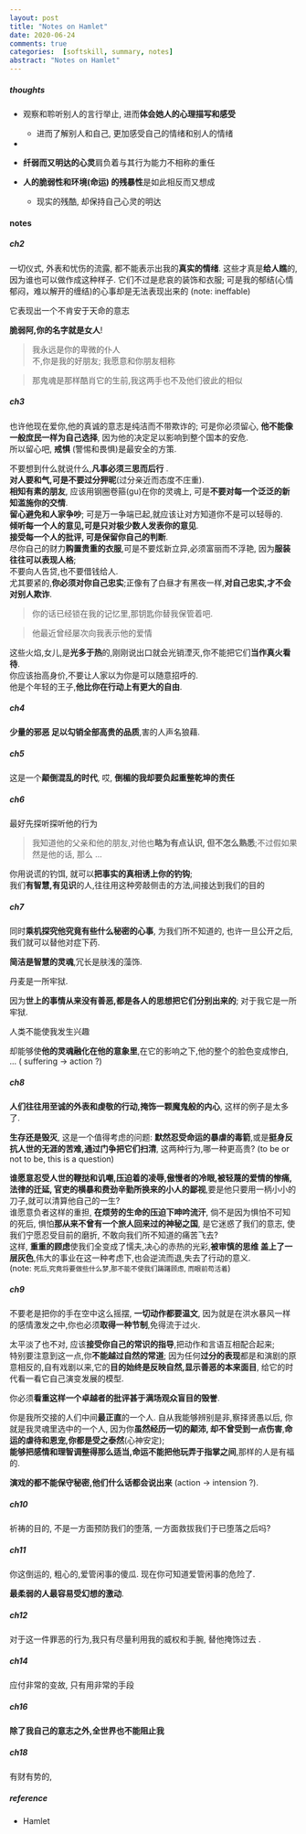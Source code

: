 ```yaml
---
layout: post
title: "Notes on Hamlet"
date: 2020-06-24
comments: true
categories:  [softskill, summary, notes]
abstract: "Notes on Hamlet"
---
```



##### thoughts
  *  观察和聆听别人的言行举止, 进而**体会她人的心理描写和感受**
      - 进而了解别人和自己,  更加感受自己的情绪和别人的情绪  

  *  

  *  **纤弱而又明达的心灵**肩负着与其行为能力不相称的重任

  *  **人的脆弱性和环境(命运) 的残暴性**是如此相反而又想成
      - 现实的残酷, 却保持自己心灵的明达



#### notes

##### ch2
一切仪式, 外表和忧伤的流露, 都不能表示出我的**真实的情绪**.
这些才真是**给人瞧**的,因为谁也可以做作成这种样子.
它们不过是悲哀的装饰和衣服;
可是我的郁结(心情郁闷，难以解开的缠结)的心事却是无法表现出来的 (note: ineffable)

它表现出一个不肯安于天命的意志


**脆弱阿,你的名字就是女人**!

> 我永远是你的卑微的仆人  
> 不,你是我的好朋友; 我愿意和你朋友相称    

>    
> 那鬼魂是那样酷肖它的生前,我这两手也不及他们彼此的相似  


##### ch3
也许他现在爱你,他的真诚的意志是纯洁而不带欺诈的; 可是你必须留心, **他不能像一般庶民一样为自己选择**,
因为他的决定足以影响到整个国本的安危.  
所以留心吧, **戒惧** (警惕和畏惧)是最安全的方策.


不要想到什么就说什么,**凡事必须三思而后行** .  
**对人要和气,可是不要过分狎昵**(过分亲近而态度不庄重).  
**相知有素的朋友**, 应该用钢圈卷箍(gu)在你的灵魂上, 可是**不要对每一个泛泛的新知滥施你的交情**.  
**留心避免和人家争吵**; 可是万一争端已起,就应该让对方知道你不是可以轻辱的.  
**倾听每一个人的意见,可是只对极少数人发表你的意见**.  
**接受每一个人的批评, 可是保留你自己的判断**.  
尽你自己的财力**购置贵重的衣服**,可是不要炫新立异,必须富丽而不浮艳, 因为**服装往往可以表现人格**;  
不要向人告贷,也不要借钱给人.  
尤其要紧的,**你必须对你自己忠实**;正像有了白昼才有黑夜一样,**对自己忠实,才不会对别人欺诈**.  

>  
> 你的话已经锁在我的记忆里,那钥匙你替我保管着吧.  

>  
> 他最近曾经屡次向我表示他的爱情  

这些火焰,女儿,是**光多于热**的,刚刚说出口就会光销湮灭,你不能把它们**当作真火看待**.  
你应该抬高身价,不要让人家以为你是可以随意招呼的.   
他是个年轻的王子,**他比你在行动上有更大的自由**.  

##### ch4
**少量的邪恶 足以勾销全部高贵的品质**,害的人声名狼藉.

##### ch5
这是一个**颠倒混乱的时代**, 哎, **倒楣的我却要负起重整乾坤的责任**


##### ch6
最好先探听探听他的行为

>  
>  我知道他的父亲和他的朋友,对他也**略为有点认识, 但不怎么熟悉**;不过假如果然是他的话, 那么 ...  

你用说谎的钓饵, 就可以**把事实的真相诱上你的钓钩**;  
我们**有智慧,有见识**的人,往往用这种旁敲侧击的方法,间接达到我们的目的

##### ch7
同时**乘机探究他究竟有些什么秘密的心事**, 为我们所不知道的, 也许一旦公开之后,我们就可以替他对症下药.

**简洁是智慧的灵魂**,冗长是肤浅的藻饰.

丹麦是一所牢狱.

因为**世上的事情从来没有善恶,都是各人的思想把它们分别出来的**; 对于我它是一所牢狱.

人类不能使我发生兴趣

却能够使**他的灵魂融化在他的意象里**,在它的影响之下,他的整个的脸色变成惨白, ... ( suffering -> action ?)

##### ch8
**人们往往用至诚的外表和虔敬的行动,掩饰一颗魔鬼般的内心**, 这样的例子是太多了.

**生存还是毁灭**, 这是一个值得考虑的问题: **默然忍受命运的暴虐的毒箭**,或是**挺身反抗人世的无涯的苦难,通过门争把它们扫清**, 这两种行为,哪一种更高贵?  (to be or not to be, this is a question)

**谁愿意忍受人世的鞭挞和讥嘲,压迫着的凌辱,傲慢者的冷眼,被轻蔑的爱情的惨痛,法律的迁延,
官吏的横暴和费劲辛勤所换来的小人的鄙视**,要是他只要用一柄小小的刀子,就可以清算他自己的一生?  
谁愿意负者这样的重担, **在烦劳的生命的压迫下呻吟流汗**, 倘不是因为惧怕不可知的死后,
惧怕**那从来不曾有一个旅人回来过的神秘之国**, 是它迷惑了我们的意志, 使我们宁愿忍受目前的磨折,
不敢向我们所不知道的痛苦飞去?    
这样, **重重的顾虑**使我们全变成了懦夫,决心的赤热的光彩,**被审慎的思维
盖上了一层灰色**,伟大的事业在这一种考虑下,也会逆流而退,失去了行动的意义.   
(note: <small>死后,究竟将要做些什么梦,那不能不使我们踌躇顾虑, 而眼前苟活着</small>)

##### ch9

不要老是把你的手在空中这么摇摆, **一切动作都要温文**, 因为就是在洪水暴风一样的感情激发之中,你也必须**取得一种节制**,免得流于过火.

太平淡了也不对, 应该**接受你自己的常识的指导**,把动作和言语互相配合起来;  
特别要注意到这一点,你**不能越过自然的常道**; 因为任何**过分的表现**都是和演剧的原意相反的,自有戏剧以来,它的**目的始终是反映自然,显示善恶的本来面目**, 给它的时代看一看它自己演变发展的模型.

你必须**看重这样一个卓越者的批评甚于满场观众盲目的毁誉**.

你是我所交接的人们中间**最正直**的一个人.
自从我能够辨别是非,察择贤愚以后, 你就是我灵魂里选中的一个人, 因为你**虽然经历一切的颠沛,
却不曾受到一点伤害**,**命运的虐待和恩宠,你都是受之泰然**(心神安定);   
**能够把感情和理智调整得那么适当,命运不能把他玩弄于指掌之间**,那样的人是有福的.

**演戏的都不能保守秘密,他们什么话都会说出来** (action -> intension ?).

##### ch10
祈祷的目的, 不是一方面预防我们的堕落, 一方面救拔我们于已堕落之后吗?

##### ch11

你这倒运的, 粗心的,爱管闲事的傻瓜.
现在你可知道爱管闲事的危险了.

**最柔弱的人最容易受幻想的激动**.

##### ch12
对于这一件罪恶的行为,我只有尽量利用我的威权和手腕, 替他掩饰过去 .


##### ch14
 应付非常的变故, 只有用非常的手段

#####  ch16
**除了我自己的意志之外,全世界也不能阻止我**  

##### ch18
有财有势的,




##### reference
* Hamlet
